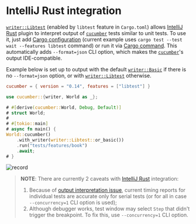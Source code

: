 IntelliJ Rust integration
=========================

[`writer::Libtest`] (enabled by `libtest` feature in `Cargo.toml`) allows [IntelliJ Rust] plugin to interpret output of [`cucumber`] tests similar to unit tests. To use it, just add [Cargo configuration][1] (current example uses `cargo test --test wait --features libtest` command) or run it via [Cargo command][2]. This automatically adds `--format=json` CLI option, which makes the [`cucumber`]'s output IDE-compatible.

Example below is set up to output with the default [`writer::Basic`] if there is no `--format=json` option, or with [`writer::Libtest`] otherwise.
```toml
cucumber = { version = "0.14", features = ["libtest"] }
```
```rust
use cucumber::{writer, World as _};

# #[derive(cucumber::World, Debug, Default)]
# struct World;
#
# #[tokio::main]
# async fn main() {
World::cucumber()
    .with_writer(writer::Libtest::or_basic())
    .run("tests/features/book")
    .await;
# }
```

![record](../rec/output_intellij.gif)

> __NOTE__: There are currently 2 caveats with [IntelliJ Rust] integration:
> 1. Because of [output interpretation issue][3], current timing reports for individual tests are accurate only for serial tests (or for all in case `--concurrency=1` CLI option is used);
> 2. Although debugger works, test window may select `Step` that didn't trigger the breakpoint. To fix this, use `--concurrency=1` CLI option.




[`cucumber`]: https://docs.rs/cucumber
[`writer::Basic`]: https://docs.rs/cucumber/*/cucumber/writer/struct.Basic.html
[`writer::Libtest`]: https://docs.rs/cucumber/*/cucumber/writer/struct.Libtest.html
[IntelliJ Rust]: https://www.jetbrains.com/rust/

[1]: https://plugins.jetbrains.com/plugin/8182-rust/docs/rust-testing.html
[2]: https://plugins.jetbrains.com/plugin/8182-rust/docs/cargo-command-configuration.html
[3]: https://github.com/intellij-rust/intellij-rust/issues/9041
